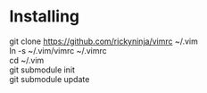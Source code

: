 # Installing
git clone https://github.com/rickyninja/vimrc ~/.vim  
ln -s ~/.vim/vimrc ~/.vimrc  
cd ~/.vim  
git submodule init  
git submodule update  
